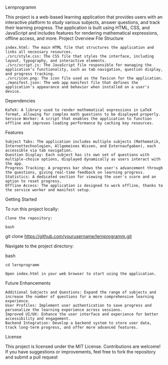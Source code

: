 Lernprogramm

This project is a web-based learning application that provides users with an interactive platform to study various subjects, answer questions, and track their learning progress. The application is built using HTML, CSS, and JavaScript and includes features for rendering mathematical expressions, offline access, and more.
Project Overview
File Structure

    index.html: The main HTML file that structures the application and links all necessary resources.
    ./src/style.css: The CSS file that styles the interface, including layout, typography, and interactive elements.
    ./src/script.js: The JavaScript file responsible for managing the application’s functionality, such as tab navigation, question display, and progress tracking.
    ./src/icon.png: The icon file used as the favicon for the application.
    ./manifest.json: The web app manifest file that defines the application's appearance and behavior when installed on a user's device.

Dependencies

    KaTeX: A library used to render mathematical expressions in LaTeX format, allowing for complex math questions to be displayed properly.
    Service Worker: A script that enables the application to function offline and improves loading performance by caching key resources.

Features

    Subject Tabs: The application includes multiple subjects (Mathematik, Internettechnologien, Allgemeines Wissen, and Externaufgaben), each accessible via tab navigation.
    Question Display: Each subject has its own set of questions with multiple-choice options, displayed dynamically as users interact with the app.
    Progress Tracking: A progress bar shows the user's advancement through the questions, giving real-time feedback on learning progress.
    Statistics: A dedicated section for viewing the user's score and an option to reset progress.
    Offline Access: The application is designed to work offline, thanks to the service worker and manifest setup.

Getting Started

To run this project locally:

    Clone the repository:

    bash

git clone https://github.com/yourusername/lernprogramm.git

Navigate to the project directory:

bash

    cd lernprogramm

    Open index.html in your web browser to start using the application.

Future Enhancements

    Additional Subjects and Questions: Expand the range of subjects and increase the number of questions for a more comprehensive learning experience.
    User Profiles: Implement user authentication to save progress and personalize the learning experience across sessions.
    Improved UI/UX: Enhance the user interface and experience for better accessibility and engagement.
    Backend Integration: Develop a backend system to store user data, track long-term progress, and offer more advanced features.

License

This project is licensed under the MIT License. Contributions are welcome! If you have suggestions or improvements, feel free to fork the repository and submit a pull request
